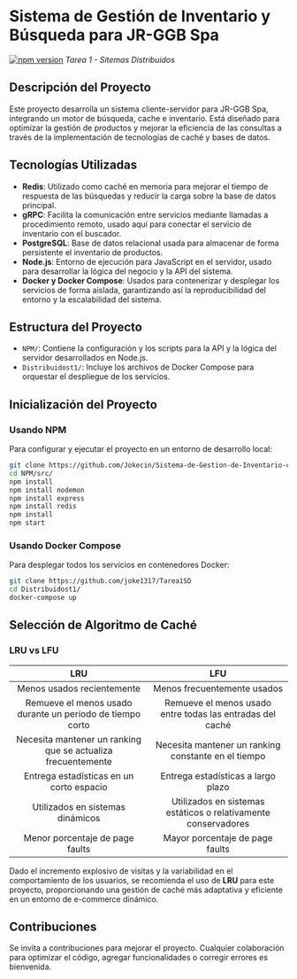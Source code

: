 # Sistema de Gestión de Inventario y Búsqueda para JR-GGB Spa
[![npm version](https://img.shields.io/npm/v/admin-lte/latest.svg)](https://www.npmjs.com/package/admin-lte)
*Tarea 1 - Sitemas Distribuidos*
## Descripción del Proyecto

Este proyecto desarrolla un sistema cliente-servidor para JR-GGB Spa, integrando un motor de búsqueda, cache e inventario. Está diseñado para optimizar la gestión de productos y mejorar la eficiencia de las consultas a través de la implementación de tecnologías de caché y bases de datos.

## Tecnologías Utilizadas

- **Redis**: Utilizado como caché en memoria para mejorar el tiempo de respuesta de las búsquedas y reducir la carga sobre la base de datos principal.
- **gRPC**: Facilita la comunicación entre servicios mediante llamadas a procedimiento remoto, usado aquí para conectar el servicio de inventario con el buscador.
- **PostgreSQL**: Base de datos relacional usada para almacenar de forma persistente el inventario de productos.
- **Node.js**: Entorno de ejecución para JavaScript en el servidor, usado para desarrollar la lógica del negocio y la API del sistema.
- **Docker y Docker Compose**: Usados para contenerizar y desplegar los servicios de forma aislada, garantizando así la reproducibilidad del entorno y la escalabilidad del sistema.

## Estructura del Proyecto

- `NPM/`: Contiene la configuración y los scripts para la API y la lógica del servidor desarrollados en Node.js.
- `Distribuidost1/`: Incluye los archivos de Docker Compose para orquestar el despliegue de los servicios.

## Inicialización del Proyecto

### Usando NPM

Para configurar y ejecutar el proyecto en un entorno de desarrollo local:

```bash
git clone https://github.com/Jokecin/Sistema-de-Gestion-de-Inventario-con-Redis-y-Grpc
cd NPM/src/
npm install
npm install nodemon
npm install express
npm install redis
npm install
npm start
```

### Usando Docker Compose

Para desplegar todos los servicios en contenedores Docker:

```bash
git clone https://github.com/joke1317/Tarea1SD
cd Distribuidost1/
docker-compose up
```

## Selección de Algoritmo de Caché

### LRU vs LFU

| LRU | LFU
| :------: | :------:
Menos usados recientemente  | Menos frecuentemente usados 
Remueve el menos usado durante un periodo de tiempo corto  | Remueve el menos usado entre todas las entradas del caché
Necesita mantener un ranking que se actualiza frecuentemente  | Necesita mantener un ranking constante en el tiempo
Entrega estadísticas en un corto espacio  | Entrega estadísticas a largo plazo
Utilizados en sistemas dinámicos  | Utilizados en sistemas estáticos o relativamente conservadores
Menor porcentaje de page faults  | Mayor porcentaje de page faults

Dado el incremento explosivo de visitas y la variabilidad en el comportamiento de los usuarios, se recomienda el uso de **LRU** para este proyecto, proporcionando una gestión de caché más adaptativa y eficiente en un entorno de e-commerce dinámico.

## Contribuciones

Se invita a contribuciones para mejorar el proyecto. Cualquier colaboración para optimizar el código, agregar funcionalidades o corregir errores es bienvenida.
